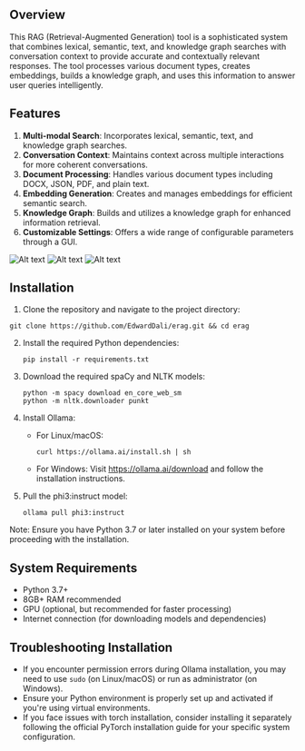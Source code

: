 ## Overview

This RAG (Retrieval-Augmented Generation) tool is a sophisticated system that combines lexical, semantic, text, and knowledge graph searches with conversation context to provide accurate and contextually relevant responses. The tool processes various document types, creates embeddings, builds a knowledge graph, and uses this information to answer user queries intelligently.

## Features

1. **Multi-modal Search**: Incorporates lexical, semantic, text, and knowledge graph searches.
2. **Conversation Context**: Maintains context across multiple interactions for more coherent conversations.
3. **Document Processing**: Handles various document types including DOCX, JSON, PDF, and plain text.
4. **Embedding Generation**: Creates and manages embeddings for efficient semantic search.
5. **Knowledge Graph**: Builds and utilizes a knowledge graph for enhanced information retrieval.
6. **Customizable Settings**: Offers a wide range of configurable parameters through a GUI.

![Alt text](https://github.com/EdwardDali/e-rag/blob/main/docs/gui.PNG)
![Alt text](https://github.com/EdwardDali/e-rag/blob/main/docs/logical.PNG)
![Alt text](https://github.com/EdwardDali/e-rag/blob/main/docs/user_flow.PNG)

## Installation

1. Clone the repository and navigate to the project directory:
 ```
git clone https://github.com/EdwardDali/erag.git && cd erag   
```

2. Install the required Python dependencies:
   ```
   pip install -r requirements.txt
   ```

3. Download the required spaCy and NLTK models:
   ```
   python -m spacy download en_core_web_sm
   python -m nltk.downloader punkt
   ```

4. Install Ollama:
   - For Linux/macOS:
     ```
     curl https://ollama.ai/install.sh | sh
     ```
   - For Windows:
     Visit https://ollama.ai/download and follow the installation instructions.

5. Pull the phi3:instruct model:
   ```
   ollama pull phi3:instruct
   ```

Note: Ensure you have Python 3.7 or later installed on your system before proceeding with the installation.

## System Requirements

- Python 3.7+
- 8GB+ RAM recommended
- GPU (optional, but recommended for faster processing)
- Internet connection (for downloading models and dependencies)

## Troubleshooting Installation

- If you encounter permission errors during Ollama installation, you may need to use `sudo` (on Linux/macOS) or run as administrator (on Windows).
- Ensure your Python environment is properly set up and activated if you're using virtual environments.
- If you face issues with torch installation, consider installing it separately following the official PyTorch installation guide for your specific system configuration.

